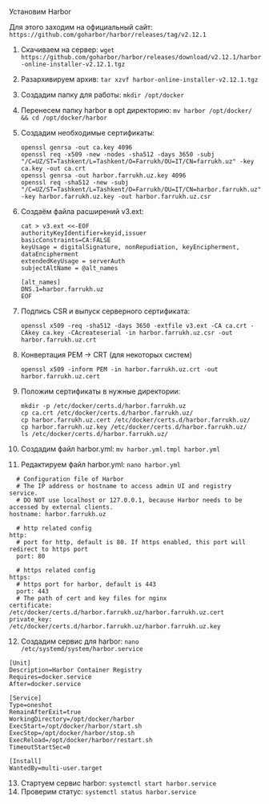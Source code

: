 Установим Harbor

Для этого заходим на официальный сайт: ```https://github.com/goharbor/harbor/releases/tag/v2.12.1```

1) Cкачиваем на сервер:  ```wget https://github.com/goharbor/harbor/releases/download/v2.12.1/harbor-online-installer-v2.12.1.tgz```
2) Разархивируем архив: ```tar xzvf harbor-online-installer-v2.12.1.tgz```
3) Создадим папку для работы: ```mkdir /opt/docker```
4) Перенесем папку harbor в opt директорию: ```mv harbor /opt/docker/ && cd /opt/docker/harbor```
5) Создадим необходимые сертификаты:
   ```
   openssl genrsa -out ca.key 4096
   openssl req -x509 -new -nodes -sha512 -days 3650 -subj "/C=UZ/ST=Tashkent/L=Tashkent/O=Farrukh/OU=IT/CN=farrukh.uz" -key ca.key -out ca.crt
   openssl genrsa -out harbor.farrukh.uz.key 4096
   openssl req -sha512 -new -subj "/C=UZ/ST=Tashkent/L=Tashkent/O=Farrukh/OU=IT/CN=harbor.farrukh.uz" -key harbor.farrukh.uz.key -out harbor.farrukh.uz.csr
   ```
6) Создаём файла расширений v3.ext:
   ```
   cat > v3.ext <<-EOF
   authorityKeyIdentifier=keyid,issuer
   basicConstraints=CA:FALSE
   keyUsage = digitalSignature, nonRepudiation, keyEncipherment, dataEncipherment
   extendedKeyUsage = serverAuth
   subjectAltName = @alt_names

   [alt_names]
   DNS.1=harbor.farrukh.uz
   EOF
   ```
7) Подпись CSR и выпуск серверного сертификата:
   ```
   openssl x509 -req -sha512 -days 3650 -extfile v3.ext -CA ca.crt -CAkey ca.key -CAcreateserial -in harbor.farrukh.uz.csr -out harbor.farrukh.uz.crt
   ```

8) Конвертация PEM → CRT (для некоторых систем)  
   ```
   openssl x509 -inform PEM -in harbor.farrukh.uz.crt -out harbor.farrukh.uz.cert
   ```
9) Положим сертификаты в нужные директории:
    ```
    mkdir -p /etc/docker/certs.d/harbor.farrukh.uz
    cp ca.crt /etc/docker/certs.d/harbor.farrukh.uz/
    cp harbor.farrukh.uz.cert /etc/docker/certs.d/harbor.farrukh.uz/
    cp harbor.farrukh.uz.key /etc/docker/certs.d/harbor.farrukh.uz/
    ls /etc/docker/certs.d/harbor.farrukh.uz/
    ```
10) Cоздадим файл harbor.yml: ```mv harbor.yml.tmpl harbor.yml```
11) Редактируем файл harbor.yml: ```nano harbor.yml```
   ```
     # Configuration file of Harbor
     # The IP address or hostname to access admin UI and registry service.
     # DO NOT use localhost or 127.0.0.1, because Harbor needs to be accessed by external clients.
   hostname: harbor.farrukh.uz

     # http related config
   http:
     # port for http, default is 80. If https enabled, this port will redirect to https port
     port: 80

     # https related config
   https:
     # https port for harbor, default is 443
     port: 443
     # The path of cert and key files for nginx
   certificate: /etc/docker/certs.d/harbor.farrukh.uz/harbor.farrukh.uz.cert
   private_key: /etc/docker/certs.d/harbor.farrukh.uz/harbor.farrukh.uz.key
   ```
12) Создадим сервис для harbor: ```nano /etc/systemd/system/harbor.service```
   ```
   [Unit]
   Description=Harbor Container Registry
   Requires=docker.service
   After=docker.service

   [Service]
   Type=oneshot
   RemainAfterExit=true
   WorkingDirectory=/opt/docker/harbor
   ExecStart=/opt/docker/harbor/start.sh
   ExecStop=/opt/docker/harbor/stop.sh
   ExecReload=/opt/docker/harbor/restart.sh
   TimeoutStartSec=0

   [Install]
   WantedBy=multi-user.target
   ```
13) Cтартуем сервис harbor: ```systemctl start harbor.service```
14) Проверим статус: ```systemctl status harbor.service```
    


















